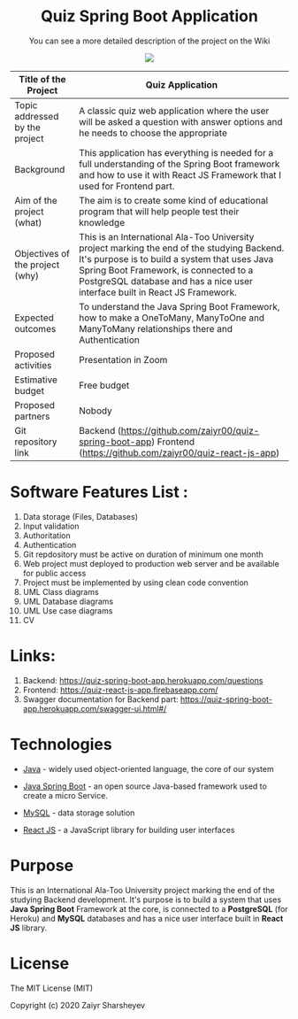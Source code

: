 <h1 align="center"> Quiz Spring Boot Application </h1>
<p align="center">You can see a more detailed description of the project on the Wiki</p>
<p align="center">
  <img src="https://user-images.githubusercontent.com/44166990/56513684-0dd1f580-6555-11e9-8ac0-6466ed3238c2.png">
</p>








Title of the Project | Quiz Application
-- | --
Topic addressed by the project | A classic quiz web application where the user will be asked a question with answer options and he needs to choose the appropriate
Background | This application has everything is needed for a full understanding of the Spring Boot framework and how to use it with React JS Framework that I used for Frontend part.
Aim of the project (what) | The aim is to create some kind of educational program that will help people test their knowledge
Objectives of the project (why) | This is an International Ala-Too University project marking the end of the studying Backend. It's purpose is to build a system that uses Java Spring Boot Framework, is connected to a PostgreSQL database and has a nice user interface built in React JS Framework.
Expected outcomes | To understand the Java Spring Boot Framework, how to make a OneToMany, ManyToOne and ManyToMany relationships there and Authentication 
Proposed activities | Presentation in Zoom
Estimative budget | Free budget
Proposed partners | Nobody
Git repository link | Backend (https://github.com/zaiyr00/quiz-spring-boot-app) Frontend (https://github.com/zaiyr00/quiz-react-js-app)

# Software Features List  :
1.	Data storage (Files, Databases)
2.	Input validation
3.	Authoritation
4.	Authentication
5.	Git repdository must be active on duration of minimum one month
6.	Web project must deployed to production web server and be available for public access
7.	Project must be implemented by using clean code convention
8.	UML Class diagrams
9.	UML Database diagrams
10.	UML Use case diagrams
11.	CV

# Links:
1) Backend: https://quiz-spring-boot-app.herokuapp.com/questions
1) Frontend: https://quiz-react-js-app.firebaseapp.com/
3) Swagger documentation for Backend part: https://quiz-spring-boot-app.herokuapp.com/swagger-ui.html#/

# Technologies

* [Java](https://go.java/) - widely used object-oriented language, the core of our system

* [Java Spring Boot](https://spring.io/) - an open source Java-based framework used to create a micro Service.

* [MySQL](https://www.mysql.com/) - data storage solution

* [React JS](https://reactjs.org/) - a JavaScript library for building user interfaces  

# Purpose

This is an International Ala-Too University project marking the end of the studying Backend development. It's purpose is to build a system that uses **Java Spring Boot** Framework at the core, is connected to a **PostgreSQL** (for Heroku) and **MySQL** databases and has a nice user interface built in **React JS** library.

# License
The MIT License (MIT)

Copyright (c) 2020 Zaiyr Sharsheyev
